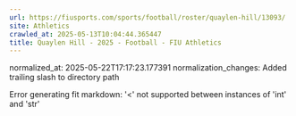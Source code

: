 ```yaml
---
url: https://fiusports.com/sports/football/roster/quaylen-hill/13093/
site: Athletics
crawled_at: 2025-05-13T10:04:44.365447
title: Quaylen Hill - 2025 - Football - FIU Athletics
---
```

normalized_at: 2025-05-22T17:17:23.177391
normalization_changes: Added trailing slash to directory path

Error generating fit markdown: '<' not supported between instances of 'int' and 'str'